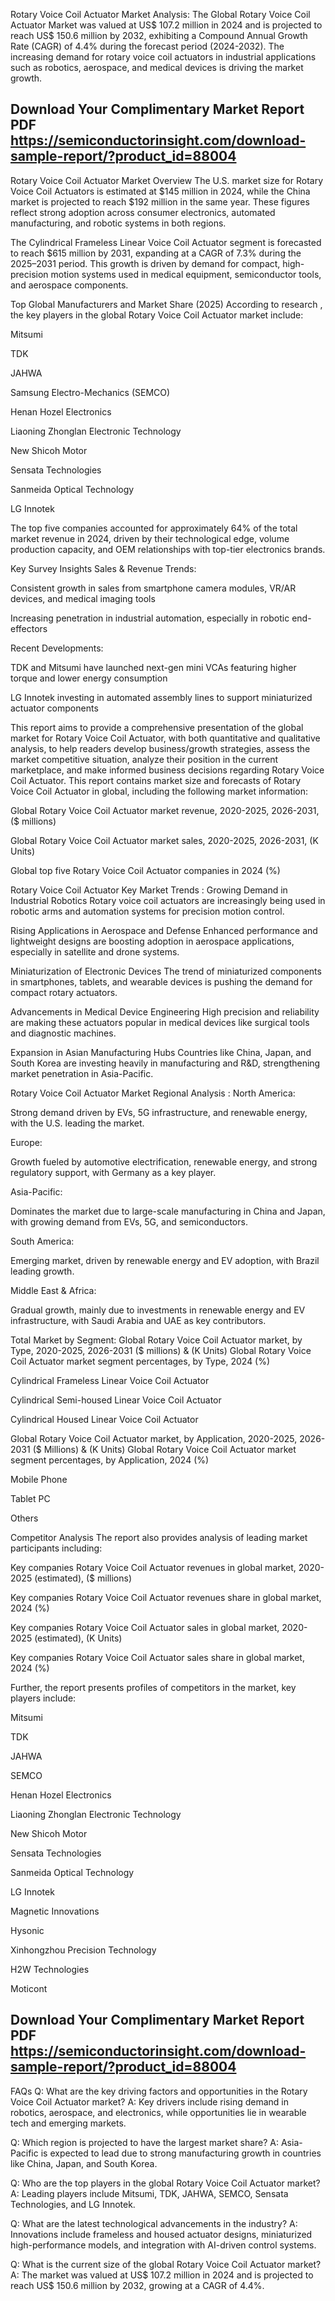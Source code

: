 Rotary Voice Coil Actuator Market Analysis:
The Global Rotary Voice Coil Actuator Market was valued at US$ 107.2 million in 2024 and is projected to reach US$ 150.6 million by 2032, exhibiting a Compound Annual Growth Rate (CAGR) of 4.4% during the forecast period (2024-2032).
The increasing demand for rotary voice coil actuators in industrial applications such as robotics, aerospace, and medical devices is driving the market growth.


## Download Your Complimentary Market  Report PDF https://semiconductorinsight.com/download-sample-report/?product_id=88004 


Rotary Voice Coil Actuator Market Overview
The U.S. market size for Rotary Voice Coil Actuators is estimated at $145 million in 2024, while the China market is projected to reach $192 million in the same year. These figures reflect strong adoption across consumer electronics, automated manufacturing, and robotic systems in both regions.

The Cylindrical Frameless Linear Voice Coil Actuator segment is forecasted to reach $615 million by 2031, expanding at a CAGR of 7.3% during the 2025–2031 period. This growth is driven by demand for compact, high-precision motion systems used in medical equipment, semiconductor tools, and aerospace components.


Top Global Manufacturers and Market Share (2025)
According to research , the key players in the global Rotary Voice Coil Actuator market include:

Mitsumi

TDK

JAHWA

Samsung Electro-Mechanics (SEMCO)

Henan Hozel Electronics

Liaoning Zhonglan Electronic Technology

New Shicoh Motor

Sensata Technologies

Sanmeida Optical Technology

LG Innotek

The top five companies accounted for approximately 64% of the total market revenue in 2024, driven by their technological edge, volume production capacity, and OEM relationships with top-tier electronics brands.


Key Survey Insights 
Sales & Revenue Trends:

Consistent growth in sales from smartphone camera modules, VR/AR devices, and medical imaging tools

Increasing penetration in industrial automation, especially in robotic end-effectors

Recent Developments:

TDK and Mitsumi have launched next-gen mini VCAs featuring higher torque and lower energy consumption

LG Innotek investing in automated assembly lines to support miniaturized actuator components

This report aims to provide a comprehensive presentation of the global market for Rotary Voice Coil Actuator, with both quantitative and qualitative analysis, to help readers develop business/growth strategies, assess the market competitive situation, analyze their position in the current marketplace, and make informed business decisions regarding Rotary Voice Coil Actuator. This report contains market size and forecasts of Rotary Voice Coil Actuator in global, including the following market information:

Global Rotary Voice Coil Actuator market revenue, 2020-2025, 2026-2031, ($ millions)

Global Rotary Voice Coil Actuator market sales, 2020-2025, 2026-2031, (K Units)

Global top five Rotary Voice Coil Actuator companies in 2024 (%)

Rotary Voice Coil Actuator Key Market Trends  :
Growing Demand in Industrial Robotics
Rotary voice coil actuators are increasingly being used in robotic arms and automation systems for precision motion control.

Rising Applications in Aerospace and Defense
Enhanced performance and lightweight designs are boosting adoption in aerospace applications, especially in satellite and drone systems.

Miniaturization of Electronic Devices
The trend of miniaturized components in smartphones, tablets, and wearable devices is pushing the demand for compact rotary actuators.

Advancements in Medical Device Engineering
High precision and reliability are making these actuators popular in medical devices like surgical tools and diagnostic machines.

Expansion in Asian Manufacturing Hubs
Countries like China, Japan, and South Korea are investing heavily in manufacturing and R&D, strengthening market penetration in Asia-Pacific.

Rotary Voice Coil Actuator Market Regional Analysis :
North America:

Strong demand driven by EVs, 5G infrastructure, and renewable energy, with the U.S. leading the market.

Europe:

Growth fueled by automotive electrification, renewable energy, and strong regulatory support, with Germany as a key player.

Asia-Pacific:

Dominates the market due to large-scale manufacturing in China and Japan, with growing demand from EVs, 5G, and semiconductors.

South America:

Emerging market, driven by renewable energy and EV adoption, with Brazil leading growth.

Middle East & Africa:

Gradual growth, mainly due to investments in renewable energy and EV infrastructure, with Saudi Arabia and UAE as key contributors.

Total Market by Segment:
Global Rotary Voice Coil Actuator market, by Type, 2020-2025, 2026-2031 ($ millions) & (K Units)
Global Rotary Voice Coil Actuator market segment percentages, by Type, 2024 (%)

Cylindrical Frameless Linear Voice Coil Actuator

Cylindrical Semi-housed Linear Voice Coil Actuator

Cylindrical Housed Linear Voice Coil Actuator

Global Rotary Voice Coil Actuator market, by Application, 2020-2025, 2026-2031 ($ Millions) & (K Units)
Global Rotary Voice Coil Actuator market segment percentages, by Application, 2024 (%)

Mobile Phone

Tablet PC

Others

Competitor Analysis
The report also provides analysis of leading market participants including:

Key companies Rotary Voice Coil Actuator revenues in global market, 2020-2025 (estimated), ($ millions)

Key companies Rotary Voice Coil Actuator revenues share in global market, 2024 (%)

Key companies Rotary Voice Coil Actuator sales in global market, 2020-2025 (estimated), (K Units)

Key companies Rotary Voice Coil Actuator sales share in global market, 2024 (%)

Further, the report presents profiles of competitors in the market, key players include:

Mitsumi

TDK

JAHWA

SEMCO

Henan Hozel Electronics

Liaoning Zhonglan Electronic Technology

New Shicoh Motor

Sensata Technologies

Sanmeida Optical Technology

LG Innotek

Magnetic Innovations

Hysonic

Xinhongzhou Precision Technology

H2W Technologies

Moticont



## Download Your Complimentary Market  Report PDF https://semiconductorinsight.com/download-sample-report/?product_id=88004 

FAQs
Q: What are the key driving factors and opportunities in the Rotary Voice Coil Actuator market?
A: Key drivers include rising demand in robotics, aerospace, and electronics, while opportunities lie in wearable tech and emerging markets.


Q: Which region is projected to have the largest market share?
A: Asia-Pacific is expected to lead due to strong manufacturing growth in countries like China, Japan, and South Korea.


Q: Who are the top players in the global Rotary Voice Coil Actuator market?
A: Leading players include Mitsumi, TDK, JAHWA, SEMCO, Sensata Technologies, and LG Innotek.


Q: What are the latest technological advancements in the industry?
A: Innovations include frameless and housed actuator designs, miniaturized high-performance models, and integration with AI-driven control systems.


Q: What is the current size of the global Rotary Voice Coil Actuator market?
A: The market was valued at US$ 107.2 million in 2024 and is projected to reach US$ 150.6 million by 2032, growing at a CAGR of 4.4%.

